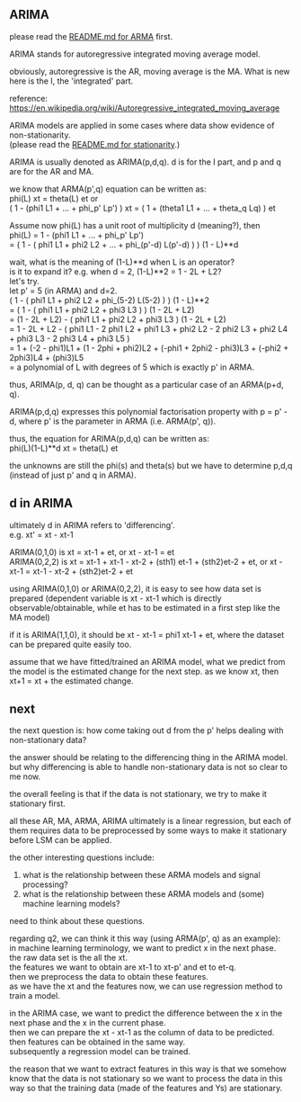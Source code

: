 ARIMA
-------------

please read the [README.md for ARMA](../ARMA/README.md) first.

ARIMA stands for autoregressive integrated moving average model.

obviously, autoregressive is the AR, moving average is the MA.
What is new here is the I, the 'integrated' part.

reference: https://en.wikipedia.org/wiki/Autoregressive_integrated_moving_average

ARIMA models are applied in some cases where data show evidence of non-stationarity.  
(please read the [README.md for stationarity](../stationarity/README.md).)

ARIMA is usually denoted as ARIMA(p,d,q).
d is for the I part, and p and q are for the AR and MA.

we know that ARMA(p',q) equation can be written as:  
phi(L) xt = theta(L) et or  
( 1 - (phi1 L1 + ... + phi_p' Lp') ) xt = ( 1 + (theta1 L1 + ... + theta_q Lq) ) et


Assume now phi(L) has a unit root of multiplicity d (meaning?), then  
phi(L) = 1 - (phi1 L1 + ... + phi_p' Lp')  
= ( 1 - ( phi1 L1 + phi2 L2 + ... + phi_(p'-d) L(p'-d) ) ) (1 - L)**d

wait, what is the meaning of (1-L)**d when L is an operator?  
is it to expand it? e.g. when d = 2, (1-L)**2 = 1 - 2L + L2?  
let's try.  
let p' = 5 (in ARMA) and d=2.  
( 1 - ( phi1 L1 + phi2 L2 + phi_(5-2) L(5-2) ) ) (1 - L)**2  
= ( 1 - ( phi1 L1 + phi2 L2 + phi3 L3 ) ) (1 - 2L + L2)  
= (1 - 2L + L2) - ( phi1 L1 + phi2 L2 + phi3 L3 ) (1 - 2L + L2)  
= 1 - 2L + L2 - ( phi1 L1 - 2 phi1 L2 + phi1 L3 + phi2 L2 - 2 phi2 L3 + phi2 L4 + phi3 L3 - 2 phi3 L4 + phi3 L5  )  
= 1 + (-2 - phi1)L1 + (1 - 2phi + phi2)L2 + (-phi1 + 2phi2 - phi3)L3 + (-phi2 + 2phi3)L4 + (phi3)L5  
= a polynomial of L with degrees of 5 which is exactly p' in ARMA.

thus, ARIMA(p, d, q) can be thought as a particular case of an ARMA(p+d, q).

ARIMA(p,d,q) expresses this polynomial factorisation property with p = p' - d, where p' is the parameter in ARMA (i.e. ARMA(p', q)).

thus, the equation for ARIMA(p,d,q) can be written as:  
phi(L)(1-L)**d xt = theta(L) et

the unknowns are still the phi(s) and theta(s) but we have to determine p,d,q (instead of just p' and q in ARMA).


d in ARIMA
----------------------

ultimately d in ARIMA refers to 'differencing'.  
e.g. xt' = xt - xt-1

ARIMA(0,1,0) is xt = xt-1 + et, or xt - xt-1 = et  
ARIMA(0,2,2) is xt = xt-1 + xt-1 - xt-2 + (sth1) et-1 + (sth2)et-2 + et, or
xt - xt-1 = xt-1 - xt-2 + (sth2)et-2 + et

using ARIMA(0,1,0) or ARIMA(0,2,2), it is easy to see how data set is prepared 
(dependent variable is xt - xt-1 which is directly observable/obtainable, while et has to be estimated in a first step like the MA model)

if it is ARIMA(1,1,0), it should be xt - xt-1 = phi1 xt-1 + et,
where the dataset can be prepared quite easily too.

assume that we have fitted/trained an ARIMA model, what we predict from the model is the estimated change for the next step.
as we know xt, then xt+1 = xt + the estimated change.


next
--------------------
the next question is: how come taking out d from the p' helps dealing with non-stationary data?

the answer should be relating to the differencing thing in the ARIMA model.
but why differencing is able to handle non-stationary data is not so clear to me now.

the overall feeling is that if the data is not stationary, we try to make it stationary first.

all these AR, MA, ARMA, ARIMA ultimately is a linear regression,
but each of them requires data to be preprocessed by some ways to make it stationary before LSM can be applied.


the other interesting questions include:  
1. what is the relationship between these ARMA models and signal processing?  
2. what is the relationship between these ARMA models and (some) machine learning models?

need to think about these questions.


regarding q2, we can think it this way (using ARMA(p', q) as an example):  
in machine learning terminology, we want to predict x in the next phase.  
the raw data set is the all the xt.  
the features we want to obtain are xt-1 to xt-p' and et to et-q.  
then we preprocess the data to obtain these features.  
as we have the xt and the features now, we can use regression method to train a model.

in the ARIMA case, we want to predict the difference between the x in the next phase and the x in the current phase.  
then we can prepare the xt - xt-1 as the column of data to be predicted.  
then features can be obtained in the same way.  
subsequently a regression model can be trained.

the reason that we want to extract features in this way is that we somehow know that the data is not stationary
so we want to process the data in this way so that the training data (made of the features and Ys) are stationary.
